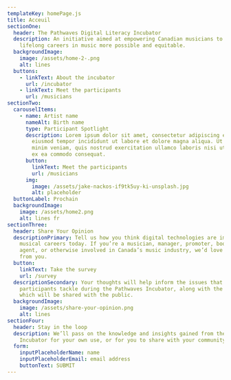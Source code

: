 ```yaml
---
templateKey: homePage.js
title: Acceuil
sectionOne:
  header: The Pathwaves Digital Literacy Incubator
  description: An initiative aimed at empowering Canadian musicians to make
    lifelong careers in music more possible and equitable.
  backgroundImage:
    image: /assets/home-2-.png
    alt: lines
  buttons:
    - linkText: About the incubator
      url: /incubator
    - linkText: Meet the participants
      url: /musicians
sectionTwo:
  carouselItems:
    - name: Artist name
      nameAlt: Birth name
      type: Participant Spotlight
      description: Lorem ipsum dolor sit amet, consectetur adipiscing elit, sed do
        eiusmod tempor incididunt ut labore et dolore magna aliqua. Ut enim ad
        minim veniam, quis nostrud exercitation ullamco laboris nisi ut aliquip
        ex ea commodo consequat.
      button:
        linkText: Meet the participants
        url: /musicians
      img:
        image: /assets/jake-nackos-if9tk5uy-ki-unsplash.jpg
        alt: placeholder
  buttonLabel: Prochain
  backgroundImage:
    image: /assets/home2.png
    alt: lines fr
sectionThree:
  header: Share Your Opinion
  descriptionPrimary: Tell us how you think digital technologies are impacting
    musical careers today. If you’re a musician, manager, promoter, booking
    agent, or otherwise involved in Canada’s music industry, we’d love to hear
    from you.
  button:
    linkText: Take the survey
    url: /survey
  descriptionSecondary: Your thoughts will help inform the issues that
    participants tackle during the Pathwaves Incubator, along with the outcomes
    which will be shared with the public.
  backgroundImage:
    image: /assets/share-your-opinion.png
    alt: lines
sectionFour:
  header: Stay in the loop
  description: We’ll pass on the knowledge and insights gained from the Pathwaves
    Incubator for your own use, or for you to share with your community.
  form:
    inputPlaceholderName: name
    inputPlaceholderEmail: email address
    buttonText: SUBMIT
---
```


